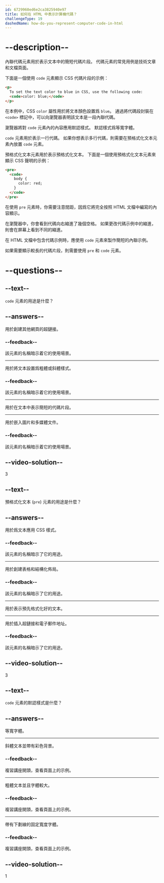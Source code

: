 ```yaml
---
id: 6729960ed6e2ca3825940e97
title: 如何在 HTML 中表示計算機代碼？
challengeType: 19
dashedName: how-do-you-represent-computer-code-in-html
---
```


# --description--

內聯代碼元素用於表示文本中的簡短代碼片段。 代碼元素的常見用例是技術文章和文檔頁面。

下面是一個使用 `code` 元素顯示 CSS 代碼片段的示例：

```html
<p>
  To set the text color to blue in CSS, use the following code:
  <code>color: blue;</code>
</p>
```

在本例中，CSS `color` 屬性用於將文本顏色設置爲 `blue`。 通過將代碼段封裝在 `<code>` 標記中，可以向瀏覽器表明該文本是一段內聯代碼。

瀏覽器將對 `code` 元素內的內容應用默認樣式。 默認樣式爲等寬字體。

`code` 元素用於表示一行代碼。 如果你想表示多行代碼，則需要在預格式化文本元素內放置 `code` 元素。

預格式化文本元素用於表示預格式化文本。 下面是一個使用預格式化文本元素來顯示 CSS 聲明的示例：

```html
<pre>
  <code>
    body {
      color: red;
    }
  </code>
</pre>
```

在使用 `pre` 元素時，你需要注意間距，因爲它將完全按照 HTML 文檔中編寫的內容顯示。

在瀏覽器中，你會看到代碼向右縮進了幾個空格。 如果更改代碼示例中的縮進，則會在屏幕上看到不同的縮進。

在 HTML 文檔中包含代碼示例時，應使用 `code` 元素來製作簡短的內聯示例。

如果需要顯示較長的代碼片段，則需要使用 `pre` 和 `code` 元素。

# --questions--

## --text--

`code` 元素的用途是什麼？

## --answers--

用於創建其他網頁的超鏈接。

### --feedback--

該元素的名稱暗示着它的使用場景。

---

用於將文本設置爲粗體或斜體樣式。

### --feedback--

該元素的名稱暗示着它的使用場景。

---

用於在文本中表示簡短的代碼片段。

---

用於嵌入圖片和多媒體文件。

### --feedback--

該元素的名稱暗示着它的使用場景。

## --video-solution--

3

## --text--

預格式化文本 (`pre`) 元素的用途是什麼？

## --answers--

用於爲文本應用 CSS 樣式。

### --feedback--

該元素的名稱暗示了它的用途。

---

用於創建表格和結構化佈局。

### --feedback--

該元素的名稱暗示了它的用途。

---

用於表示預先格式化好的文本。

---

用於插入超鏈接和電子郵件地址。

### --feedback--

該元素的名稱暗示了它的用途。

## --video-solution--

3

## --text--

`code` 元素的默認樣式是什麼？

## --answers--

等寬字體。

---

斜體文本並帶有彩色背景。

### --feedback--

複習講座開頭，查看頁面上的示例。

---

粗體文本並且字體較大。

### --feedback--

複習講座開頭，查看頁面上的示例。

---

帶有下劃線的固定寬度字體。

### --feedback--

複習講座開頭，查看頁面上的示例。

## --video-solution--

1
